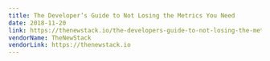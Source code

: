 ```yaml
---
title: The Developer’s Guide to Not Losing the Metrics You Need
date: 2018-11-20
link: https://thenewstack.io/the-developers-guide-to-not-losing-the-metrics-you-need/
vendorName: TheNewStack
vendorLink: https://thenewstack.io
---
```

